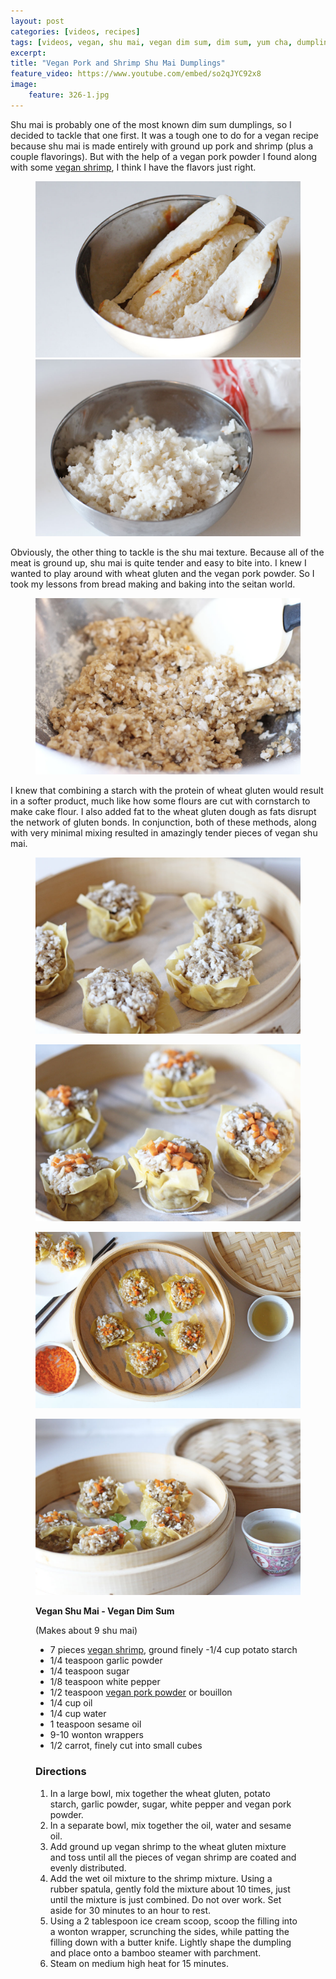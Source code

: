 ```yaml
---
layout: post
categories: [videos, recipes]
tags: [videos, vegan, shu mai, vegan dim sum, dim sum, yum cha, dumplings, pork and shrimp dumplings]
excerpt: 
title: "Vegan Pork and Shrimp Shu Mai Dumplings"
feature_video: https://www.youtube.com/embed/so2qJYC92x8
image:
    feature: 326-1.jpg
---
```


Shu mai is probably one of the most known dim sum dumplings, so I decided to tackle that one first.  It was a tough one to do for a vegan recipe because shu mai is made entirely with ground up pork and shrimp (plus a couple flavorings).  But with the help of a vegan pork powder I found along with some [vegan shrimp]((http://vegetarian-plus.com/product/vegan-shrimp/)), I think I have the flavors just right.

<figure class="half">
    <img src="/images/326-4.jpg">
    <img src="/images/326-5.jpg">
</figure>

Obviously, the other thing to tackle is the shu mai texture.  Because all of the meat is ground up, shu mai is quite tender and easy to bite into.  I knew I wanted to play around with wheat gluten and the vegan pork powder.  So I took my lessons from bread making and baking into the seitan world.  

<figure>
    <img src="/images/326-6.jpg">
</figure>

I knew that combining a starch with the protein of wheat gluten would result in a softer product, much like how some flours are cut with cornstarch to make cake flour.  I also added fat to the wheat gluten dough as fats disrupt the network of gluten bonds.  In conjunction, both of these methods, along with very minimal mixing resulted in amazingly tender pieces of vegan shu mai.


<figure>
    <img src="/images/326-7.jpg">
</figure>

<figure>
    <img src="/images/326-8.jpg">
</figure>

<figure>
    <img src="/images/326-1.jpg">
</figure>

<figure>
    <img src="/images/326-3.jpg">
</figure>


<figure class="ingredients" markdown="1">

__Vegan Shu Mai - Vegan Dim Sum__

(Makes about 9 shu mai)

- 7 pieces [vegan shrimp](http://vegetarian-plus.com/product/vegan-shrimp/), ground finely 
-1/4 cup potato starch
- 1/4 teaspoon garlic powder
- 1/4 teaspoon sugar
- 1/8 teaspoon white pepper
- 1/2 teaspoon [vegan pork powder](http://shop.lannaasianmarket.com/Shanggie-Pork-Flavor-Broth-Mix-063977EL.htm) or bouillon 
- 1/4 cup oil
- 1/4 cup water
- 1 teaspoon sesame oil
- 9-10 wonton wrappers
- 1/2 carrot, finely cut into small cubes



</figure>

<figure class="directions" markdown="1">

### Directions

1. In a large bowl, mix together the wheat gluten, potato starch, garlic powder, sugar, white pepper and vegan pork powder.
2. In a separate bowl, mix together the oil, water and sesame oil.
3. Add ground up vegan shrimp to the wheat gluten mixture and toss until all the pieces of vegan shrimp are coated and evenly distributed.
4. Add the wet oil mixture to the shrimp mixture.  Using a rubber spatula, gently fold the mixture about 10 times, just until the mixture is just combined.  Do not over work.  Set aside for 30 minutes to an hour to rest.
5. Using a 2 tablespoon ice cream scoop, scoop the filling into a wonton wrapper, scrunching the sides, while patting the filling down with a butter knife.  Lightly shape the dumpling and place onto a bamboo steamer with parchment.
6. Steam on medium high heat for 15 minutes.

</figure>